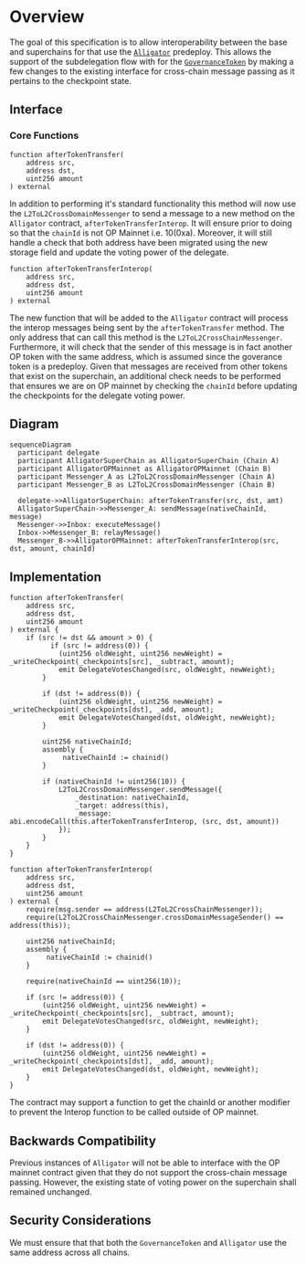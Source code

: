 # Overview

The goal of this specification is to allow interoperability between the base and superchains for that use the [`Alligator`](alligator.md) predeploy. This allows the support of the
subdelegation flow with for the [`GovernanceToken`](gov-token.md) by making a few changes to the existing interface for cross-chain message passing as it pertains to the checkpoint state. 

## Interface

### Core Functions

```solidity
function afterTokenTransfer(
    address src,
    address dst,
    uint256 amount
) external
```

In addition to performing it's standard functionality this method will now use the `L2ToL2CrossDomainMessenger` to send a message to a new method on the `Alligator` contract, `afterTokenTransferInterop`. It will ensure prior to doing so that the `chainId` is not OP Mainnet i.e. 10(0xa). Moreover, it will still handle a check that both address have been migrated using
the new storage field and update the voting power of the delegate.

```solidity
function afterTokenTransferInterop(
    address src,
    address dst,
    uint256 amount
) external
```

The new function that will be added to the `Alligator` contract will process the interop messages being sent by the `afterTokenTransfer` method. The only address that can call
this method is the `L2ToL2CrossChainMessenger`. Furthermore, it will check that the sender of this message is in fact another OP token with the same address, which is assumed since the
goverance token is a predeploy. Given that messages are received from other tokens that exist on the superchain, an additional check needs to be performed that ensures we are on OP
mainnet by checking the `chainId` before updating the checkpoints for the delegate voting power.

## Diagram

```mermaid
sequenceDiagram
  participant delegate
  participant AlligatorSuperChain as AlligatorSuperChain (Chain A)
  participant AlligatorOPMainnet as AlligatorOPMainnet (Chain B)
  participant Messenger_A as L2ToL2CrossDomainMessenger (Chain A)
  participant Messenger_B as L2ToL2CrossDomainMessenger (Chain B)

  delegate->>AlligatorSuperChain: afterTokenTransfer(src, dst, amt)
  AlligatorSuperChain->>Messenger_A: sendMessage(nativeChainId, message)
  Messenger->>Inbox: executeMessage()
  Inbox->>Messenger_B: relayMessage()
  Messenger_B->>AlligatorOPMainnet: afterTokenTransferInterop(src, dst, amount, chainId)
```

## Implementation

```solidity
function afterTokenTransfer(
    address src,
    address dst,
    uint256 amount
) external {
    if (src != dst && amount > 0) {
	      if (src != address(0)) {
            (uint256 oldWeight, uint256 newWeight) = _writeCheckpoint(_checkpoints[src], _subtract, amount);
            emit DelegateVotesChanged(src, oldWeight, newWeight);
        }

        if (dst != address(0)) {
            (uint256 oldWeight, uint256 newWeight) = _writeCheckpoint(_checkpoints[dst], _add, amount);
            emit DelegateVotesChanged(dst, oldWeight, newWeight);
        }

        uint256 nativeChainId;
        assembly {
             nativeChainId := chainid()
        }

        if (nativeChainId != uint256(10)) {
            L2ToL2CrossDomainMessenger.sendMessage({
                _destination: nativeChainId,
                _target: address(this),
                _message: abi.encodeCall(this.afterTokenTransferInterop, (src, dst, amount))
            });
        }
    }
}

function afterTokenTransferInterop(
    address src,
    address dst,
    uint256 amount
) external {
    require(msg.sender == address(L2ToL2CrossChainMessenger));
    require(L2ToL2CrossChainMessenger.crossDomainMessageSender() == address(this));

    uint256 nativeChainId;
    assembly {
         nativeChainId := chainid()
    }

    require(nativeChainId == uint256(10));

    if (src != address(0)) {
        (uint256 oldWeight, uint256 newWeight) = _writeCheckpoint(_checkpoints[src], _subtract, amount);
        emit DelegateVotesChanged(src, oldWeight, newWeight);
    }

    if (dst != address(0)) {
        (uint256 oldWeight, uint256 newWeight) = _writeCheckpoint(_checkpoints[dst], _add, amount);
        emit DelegateVotesChanged(dst, oldWeight, newWeight);
    }
}
```

The contract may support a function to get the chainId or another modifier to prevent the Interop function to be called outside of OP mainnet.

## Backwards Compatibility

Previous instances of `Alligator` will not be able to interface with the OP mainnet contract given that they do not support the cross-chain message passing. However, the existing state 
of voting power on the superchain shall remained unchanged.

## Security Considerations

We must ensure that that both the `GovernanceToken` and `Alligator` use the same address across all chains.


